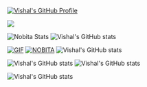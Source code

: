 [![Vishal's GitHub Profile](https://img.shields.io/badge/GitHub-VishalPandey-181717?style=for-the-badge&logo=github&logoColor=white)](https://github.com/vishalpandeynkp1)




<img src="https://user-images.githubusercontent.com/73097560/115834477-dbab4500-a447-11eb-908a-139a6edaec5c.gif">

![Nobita Stats](https://github-readme-stats.vercel.app/api?username=vishalpandeynkp1&theme=flag-india)
![Vishal's GitHub stats](https://github-readme-stats.vercel.app/api?username=vishalpandeynkp1)

 [![GIF](https://github.com/vishalpandeynkp1/VIPNOBITAMUSIC_REPO/blob/main/VIPNOBITAMUSIC.gif)](https://github.com/vishalpandeynkp1)
   [![NOBITA](https://github-stats-alpha.vercel.app/api?username=vishalpandeynkp1 "NOBITA")](https://github-stats-alpha.vercel.app/api?username=vishalpandeynkp1 "NOBITA")
![Vishal's GitHub stats](https://github-readme-stats.vercel.app/api?username=vishalpandeynkp1&show_icons=true&show=reviews,discussions_started,discussions_answered,prs_merged,prs_merged_percentage)

![Vishal's GitHub stats](https://github-readme-stats.vercel.app/api?username=vishalpandeynkp1&hide=contribs,issues)
![Vishal's GitHub stats](https://github-readme-stats.vercel.app/api?username=vishalpandeynkp1&hide=issues&show_icons=true)

![Vishal's GitHub stats](https://github-readme-stats.vercel.app/api?username=vishalpandeynkp1&rank_icon=github)
